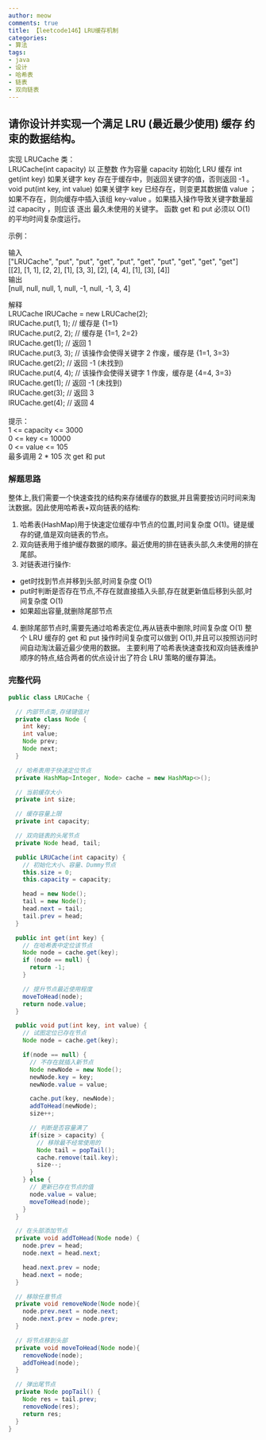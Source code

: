 ```yaml
---
author: meow
comments: true
title: 【leetcode146】LRU缓存机制
categories:
- 算法
tags:
- java
- 设计
- 哈希表
- 链表
- 双向链表
---
```


## 请你设计并实现一个满足 LRU (最近最少使用) 缓存 约束的数据结构。
实现 LRUCache 类：<br>
LRUCache(int capacity) 以 正整数 作为容量 capacity 初始化 LRU 缓存
int get(int key) 如果关键字 key 存在于缓存中，则返回关键字的值，否则返回 -1 。
void put(int key, int value) 如果关键字 key 已经存在，则变更其数据值 value ；如果不存在，则向缓存中插入该组 key-value 。如果插入操作导致关键字数量超过 capacity ，则应该 逐出 最久未使用的关键字。
函数 get 和 put 必须以 O(1) 的平均时间复杂度运行。

示例：

输入<br>
["LRUCache", "put", "put", "get", "put", "get", "put", "get", "get", "get"]<br>
[[2], [1, 1], [2, 2], [1], [3, 3], [2], [4, 4], [1], [3], [4]]<br>
输出<br>
[null, null, null, 1, null, -1, null, -1, 3, 4]<br>

解释<br>
LRUCache lRUCache = new LRUCache(2);<br>
lRUCache.put(1, 1); // 缓存是 {1=1}<br>
lRUCache.put(2, 2); // 缓存是 {1=1, 2=2}<br>
lRUCache.get(1);    // 返回 1<br>
lRUCache.put(3, 3); // 该操作会使得关键字 2 作废，缓存是 {1=1, 3=3}<br>
lRUCache.get(2);    // 返回 -1 (未找到)<br>
lRUCache.put(4, 4); // 该操作会使得关键字 1 作废，缓存是 {4=4, 3=3}<br>
lRUCache.get(1);    // 返回 -1 (未找到)<br>
lRUCache.get(3);    // 返回 3<br>
lRUCache.get(4);    // 返回 4<br>
<br>
提示：<br>
1 <= capacity <= 3000<br>
0 <= key <= 10000<br>
0 <= value <= 105<br>
最多调用 2 * 105 次 get 和 put<br>
### 解题思路
整体上,我们需要一个快速查找的结构来存储缓存的数据,并且需要按访问时间来淘汰数据。因此使用哈希表+双向链表的结构:
1. 哈希表(HashMap)用于快速定位缓存中节点的位置,时间复杂度 O(1)。键是缓存的键,值是双向链表的节点。
2. 双向链表用于维护缓存数据的顺序。最近使用的排在链表头部,久未使用的排在尾部。
3. 对链表进行操作:
- get时找到节点并移到头部,时间复杂度 O(1)
- put时判断是否存在节点,不存在就直接插入头部,存在就更新值后移到头部,时间复杂度 O(1)
- 如果超出容量,就删除尾部节点
4. 删除尾部节点时,需要先通过哈希表定位,再从链表中删除,时间复杂度 O(1)
   整个 LRU 缓存的 get 和 put 操作时间复杂度可以做到 O(1),并且可以按照访问时间自动淘汰最近最少使用的数据。
   主要利用了哈希表快速查找和双向链表维护顺序的特点,结合两者的优点设计出了符合 LRU 策略的缓存算法。

### 完整代码

```java
public class LRUCache {

  // 内部节点类,存储键值对
  private class Node {
    int key;
    int value;
    Node prev;
    Node next;
  }

  // 哈希表用于快速定位节点
  private HashMap<Integer, Node> cache = new HashMap<>();

  // 当前缓存大小
  private int size;

  // 缓存容量上限
  private int capacity;

  // 双向链表的头尾节点
  private Node head, tail;

  public LRUCache(int capacity) {
    // 初始化大小、容量、Dummy节点
    this.size = 0;
    this.capacity = capacity;

    head = new Node();
    tail = new Node();
    head.next = tail;
    tail.prev = head;
  }

  public int get(int key) {
    // 在哈希表中定位该节点
    Node node = cache.get(key);
    if (node == null) {
      return -1;
    }

    // 提升节点最近使用程度
    moveToHead(node);
    return node.value;
  }

  public void put(int key, int value) {
    // 试图定位已存在节点
    Node node = cache.get(key);

    if(node == null) {
      // 不存在就插入新节点
      Node newNode = new Node();
      newNode.key = key;
      newNode.value = value;

      cache.put(key, newNode);
      addToHead(newNode);
      size++;

      // 判断是否容量满了
      if(size > capacity) {
        // 移除最不经常使用的
        Node tail = popTail();
        cache.remove(tail.key);
        size--;
      }
    } else {
      // 更新已存在节点的值
      node.value = value;
      moveToHead(node);
    }
  }

  // 在头部添加节点
  private void addToHead(Node node) {
    node.prev = head;
    node.next = head.next;

    head.next.prev = node;
    head.next = node;
  }

  // 移除任意节点
  private void removeNode(Node node){
    node.prev.next = node.next;
    node.next.prev = node.prev;
  }

  // 将节点移到头部
  private void moveToHead(Node node){
    removeNode(node);
    addToHead(node);
  }

  // 弹出尾节点
  private Node popTail() {
    Node res = tail.prev;
    removeNode(res);
    return res;
  }
}
```


